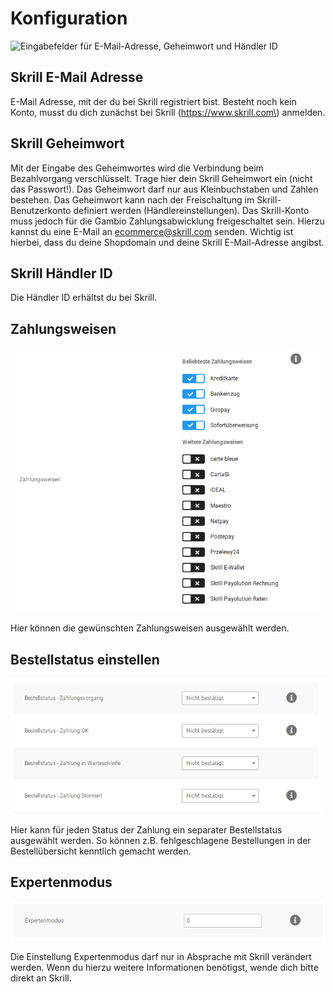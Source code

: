 # Konfiguration 

![](Bilder/skrill/skrill_001_.png "Eingabefelder für E-Mail-Adresse, Geheimwort und Händler
      ID")

## Skrill E-Mail Adresse 

E-Mail Adresse, mit der du bei Skrill registriert bist. Besteht noch kein Konto, musst du dich zunächst bei Skrill \(https://www.skrill.com\) anmelden.

## Skrill Geheimwort 

Mit der Eingabe des Geheimwortes wird die Verbindung beim Bezahlvorgang verschlüsselt. Trage hier dein Skrill Geheimwort ein \(nicht das Passwort!\). Das Geheimwort darf nur aus Kleinbuchstaben und Zahlen bestehen. Das Geheimwort kann nach der Freischaltung im Skrill-Benutzerkonto definiert werden \(Händlereinstellungen\). Das Skrill-Konto muss jedoch für die Gambio Zahlungsabwicklung freigeschaltet sein. Hierzu kannst du eine E-Mail an ecommerce@skrill.com senden. Wichtig ist hierbei, dass du deine Shopdomain und deine Skrill E-Mail-Adresse angibst.

## Skrill Händler ID 

Die Händler ID erhältst du bei Skrill.

## Zahlungsweisen 

![](Bilder/skrill/skrill_002.png "Auswahl der Zahlungsweisen")

Hier können die gewünschten Zahlungsweisen ausgewählt werden.

## Bestellstatus einstellen 

![](Bilder/skrill/skrill_003.png "Einstellungen für die Bestellstatus")

Hier kann für jeden Status der Zahlung ein separater Bestellstatus ausgewählt werden. So können z.B. fehlgeschlagene Bestellungen in der Bestellübersicht kenntlich gemacht werden.

## Expertenmodus 

![](Bilder/skrill/skrill_004.png "Einstellung für den Expertenmodus")

Die Einstellung Expertenmodus darf nur in Absprache mit Skrill verändert werden. Wenn du hierzu weitere Informationen benötigst, wende dich bitte direkt an Skrill.



